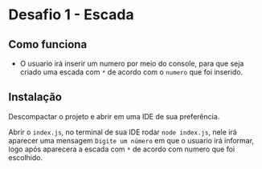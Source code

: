 
# Desafio 1 - Escada



## Como funciona

- O usuario irá inserir um numero por meio do console, para que seja criado uma escada com `*` de acordo com o `numero` que foi inserido.
## Instalação

Descompactar o projeto e abrir em uma IDE de sua preferência.

Abrir o `index.js`, no terminal de sua IDE rodar `node index.js`, nele irá aparecer uma mensagem `Digite um número` em que o usuario irá informar, logo após aparecera a escada com `*` de acordo com numero que foi escolhido.




